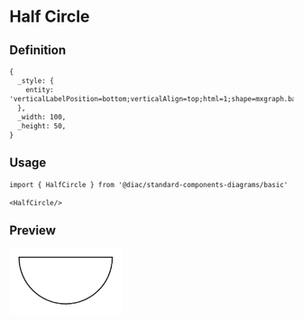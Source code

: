 # Half Circle

## Definition

```
{
  _style: { 
    entity: 'verticalLabelPosition=bottom;verticalAlign=top;html=1;shape=mxgraph.basic.half_circle',
  },
  _width: 100,
  _height: 50,
}
```

## Usage

```
import { HalfCircle } from '@diac/standard-components-diagrams/basic'

<HalfCircle/>
```

## Preview

<img src="./half-circle.png" width="200"/>
